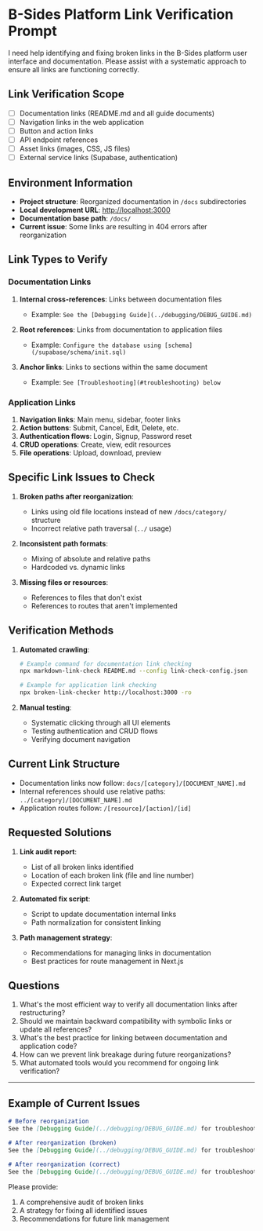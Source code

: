 # B-Sides Platform Link Verification Prompt

I need help identifying and fixing broken links in the B-Sides platform user interface and documentation. Please assist with a systematic approach to ensure all links are functioning correctly.

## Link Verification Scope

- [ ] Documentation links (README.md and all guide documents)
- [ ] Navigation links in the web application
- [ ] Button and action links
- [ ] API endpoint references
- [ ] Asset links (images, CSS, JS files)
- [ ] External service links (Supabase, authentication)

## Environment Information

- **Project structure**: Reorganized documentation in `/docs` subdirectories
- **Local development URL**: [http://localhost:3000](http://localhost:3000)
- **Documentation base path**: `/docs/`
- **Current issue**: Some links are resulting in 404 errors after reorganization

## Link Types to Verify

### Documentation Links

1. **Internal cross-references**: Links between documentation files
   - Example: `See the [Debugging Guide](../debugging/DEBUG_GUIDE.md)` 

2. **Root references**: Links from documentation to application files
   - Example: `Configure the database using [schema](/supabase/schema/init.sql)`

3. **Anchor links**: Links to sections within the same document
   - Example: `See [Troubleshooting](#troubleshooting) below`

### Application Links

1. **Navigation links**: Main menu, sidebar, footer links
2. **Action buttons**: Submit, Cancel, Edit, Delete, etc.
3. **Authentication flows**: Login, Signup, Password reset
4. **CRUD operations**: Create, view, edit resources
5. **File operations**: Upload, download, preview

## Specific Link Issues to Check

1. **Broken paths after reorganization**:
   - Links using old file locations instead of new `/docs/category/` structure
   - Incorrect relative path traversal (`../` usage)

2. **Inconsistent path formats**:
   - Mixing of absolute and relative paths
   - Hardcoded vs. dynamic links

3. **Missing files or resources**:
   - References to files that don't exist
   - References to routes that aren't implemented

## Verification Methods

1. **Automated crawling**:
   ```bash
   # Example command for documentation link checking
   npx markdown-link-check README.md --config link-check-config.json
   
   # Example for application link checking
   npx broken-link-checker http://localhost:3000 -ro
   ```

2. **Manual testing**:
   - Systematic clicking through all UI elements
   - Testing authentication and CRUD flows
   - Verifying document navigation

## Current Link Structure

- Documentation links now follow: `docs/[category]/[DOCUMENT_NAME].md`
- Internal references should use relative paths: `../[category]/[DOCUMENT_NAME].md`
- Application routes follow: `/[resource]/[action]/[id]`

## Requested Solutions

1. **Link audit report**:
   - List of all broken links identified
   - Location of each broken link (file and line number)
   - Expected correct link target

2. **Automated fix script**:
   - Script to update documentation internal links
   - Path normalization for consistent linking

3. **Path management strategy**:
   - Recommendations for managing links in documentation
   - Best practices for route management in Next.js

## Questions

1. What's the most efficient way to verify all documentation links after restructuring?
2. Should we maintain backward compatibility with symbolic links or update all references?
3. What's the best practice for linking between documentation and application code?
4. How can we prevent link breakage during future reorganizations?
5. What automated tools would you recommend for ongoing link verification?

---

## Example of Current Issues

```markdown
# Before reorganization
See the [Debugging Guide](../debugging/DEBUG_GUIDE.md) for troubleshooting.

# After reorganization (broken)
See the [Debugging Guide](../debugging/DEBUG_GUIDE.md) for troubleshooting.

# After reorganization (correct)
See the [Debugging Guide](../debugging/DEBUG_GUIDE.md) for troubleshooting.
```

Please provide:
1. A comprehensive audit of broken links
2. A strategy for fixing all identified issues
3. Recommendations for future link management 